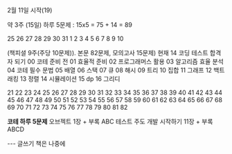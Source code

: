 2월 11일 시작(19)

약 3주 (15일)
하루 5문제 : 15x5 = 75 + 14 = 89

25
26 27 28 29 30 31 1
2 3 4 5 6 7 8
9 10

(책피셜 9주(주당 10문제)). 본문 82문제, 모의고사 15문제)
현재 14
코딩 테스트 합격자 되기
00 코테 준비 전
01 효율적 준비
02 프로그래머스 활용
03 알고리즘 효율 분석
04 코테 필수 문법
05 배열
06 스택
07 큐
08 해시
09 트리
10 집합
11 그래프
12 백트래킹
13 정렬
14 시뮬레이션
15 dp
16 그리디

21 22 23 24 25
26 27 28 29 30
31 32 33 34 35
36 37 38 39 40
41 42 43 44 45
46 47 48 49 50
51 52 53 54 55
56 57 58 59 60
61 62 63 64 65
66 67 68 69 70
71 72 73 74 75
76 77 78 79 80
81 82

**코테 하루 5문제**
오브젝트 1장 + 부록 ABC
테스트 주도 개발 시작하기 11장 + 부록 ABCD

--- 글쓰기 책은 나중에